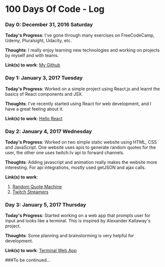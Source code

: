 # 100 Days Of Code - Log


### Day 0: December 31, 2016 Saturday

**Today's Progress**: I've gone through many exercises on FreeCodeCamp, Udemy, Pluralsight, Udacity, etc.

**Thoughts**: I really enjoy learning new technologies and working on projects by myself and with teams.

**Link(s) to work**: [My Github](https://github.com/Yiyun-Liang)


### Day 1: January 3, 2017 Tuesday

**Today's Progress**: Worked on a simple project using React.js and learnt the basics of React components and JSX.

**Thoughts**: I've recently started using React for web development, and I have a great feeling about it.

**Link(s) to work**: [Hello React](https://github.com/Yiyun-Liang/JavaScript-Notes/tree/master/HelloReact)


### Day 2: January 4, 2017 Wednesday

**Today's Progress**: Worked on two simple static website using HTML, CSS and JavaScript. One website uses apis to generate random quotes for the user, the other one uses twitch.tv api to forward channels.

**Thoughts**: Adding javascript and animation really makes the website more interesting. For api integrations, mostly used getJSON and ajax calls.

**Link(s) to work**: 
1) [Random Quote Machine](https://github.com/Yiyun-Liang/Random-Quote-Machine)
2) [Twitch Streamers](https://github.com/Yiyun-Liang/twitch-streamer)



### Day 3: January 5, 2017 Thursday

**Today's Progress**: Started working on a web app that prompts user for input and looks like a terminal. This is inspired by Alexander Kallaway's project.

**Thoughts**: Some planning and brainstorming is very helpful for development.

**Link(s) to work**: [Terminal Web App](https://github.com/Yiyun-Liang/terminal-interface)

###To be continued...
